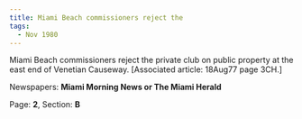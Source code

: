 ```yaml
---  
title: Miami Beach commissioners reject the  
tags:  
  - Nov 1980  
---  
```

  
Miami Beach commissioners reject the private club on public property at the east end of Venetian Causeway. [Associated article: 18Aug77 page 3CH.]  
  
Newspapers: **Miami Morning News or The Miami Herald**  
  
Page: **2**, Section: **B** 
